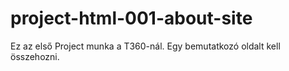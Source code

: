 # project-html-001-about-site
 Ez az első Project munka a T360-nál. Egy bemutatkozó oldalt kell összehozni.
